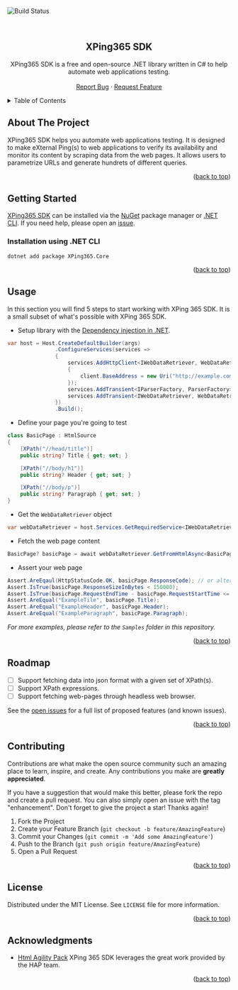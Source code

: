 <div id="top"></div>

![Build Status](https://github.com/XPing365/xping365-sdk/actions/workflows/dotnet.yml/badge.svg)

<!-- PROJECT LOGO -->
<br />
<div align="center">
  <h2 align="center">XPing365 SDK</h3>
  <p align="center">
    XPing365 SDK is a free and open-source .NET library written in C# to help automate web applications testing.
    <br />
    <br />
    <a href="https://github.com/XPing365/xping365-sdk/issues">Report Bug</a>
    ·
    <a href="https://github.com/XPing365/xping365-sdk/issues">Request Feature</a>
  </p>
</div>


<!-- TABLE OF CONTENTS -->
<details>
  <summary>Table of Contents</summary>
  <ol>
    <li><a href="#about-the-project">About The Project</a></li>
    <li><a href="#getting-started">Getting Started</a>
      <ul>
        <li><a href="#installation">Installation using .NET CLI</a></li>
      </ul>
    </li>
    <li><a href="#usage">Usage</a></li>
    <li><a href="#roadmap">Roadmap</a></li>
    <li><a href="#contributing">Contributing</a></li>
    <li><a href="#license">License</a></li>
    <li><a href="#acknowledgments">Acknowledgments</a></li>
  </ol>
</details> 


<!-- ABOUT THE PROJECT -->
## About The Project

XPing365 SDK helps you automate web applications testing. It is designed to make eXternal Ping(s) to web applications to verify its availability and monitor its content by scraping data from the web pages. It allows users to parametrize URLs and generate hundrets of different queries. 

<p align="right">(<a href="#top">back to top</a>)</p>


<!-- GETTING STARTED -->
## Getting Started

[XPing365 SDK](https://www.nuget.org/packages/XPing365.Core) can be installed via the [NuGet](https://docs.nuget.org/consume/Package-Manager-Dialog) package manager or [.NET CLI](https://docs.microsoft.com/en-us/dotnet/core/tools/). If you need help, please open an [issue](https://github.com/XPing365/xping365-sdk/issues).

### Installation using .NET CLI

   ```
   dotnet add package XPing365.Core
   ```

<p align="right">(<a href="#top">back to top</a>)</p>


<!-- USAGE EXAMPLES -->
## Usage

In this section you will find 5 steps to start working with XPing 365 SDK. It is a small subset of what's possible with XPing 365 SDK. 

-  Setup library with the [Dependency injection in .NET](https://docs.microsoft.com/en-us/dotnet/core/extensions/dependency-injection).
```c#
var host = Host.CreateDefaultBuilder(args)
               .ConfigureServices(services =>
               {
                   services.AddHttpClient<IWebDataRetriever, WebDataRetriever>("httpClient", client => 
                   {
                       client.BaseAddress = new Uri("http://example.com/");
                   });
                   services.AddTransient<IParserFactory, ParserFactory>();
                   services.AddTransient<IWebDataRetriever, WebDataRetriever>();
               })
               .Build();
```

- Define your page you're going to test
```c#
class BasicPage : HtmlSource
{
    [XPath("//head/title")]
    public string? Title { get; set; }

    [XPath("//body/h1")]
    public string? Header { get; set; }

    [XPath("//body/p")]
    public string? Paragraph { get; set; }
}
```

- Get the `WebDataRetriever` object
```c#
var webDataRetriever = host.Services.GetRequiredService<IWebDataRetriever>();
```

- Fetch the web page content
```c#
BasicPage? basicPage = await webDataRetriever.GetFromHtmlAsync<BasicPage>("/basic_page.html");
```

- Assert your web page
```c#
Assert.AreEqaul(HttpStatusCode.OK, basicPage.ResponseCode); // or alternatively check property IsSuccessResponseCode
Assert.IsTrue(basicPage.ResponseSizeInBytes < 150000);
Assert.IsTrue(basicPage.RequestEndTime - basicPage.RequestStartTime <= TimeSpan.FromSeconds(5));
Assert.AreEqual("ExampleTile", basicPage.Title);
Assert.AreEqual("ExampleHeader", basicPage.Header);
Assert.AreEqual("ExampleParagraph", basicPage.Paragraph);
```

_For more examples, please refer to the `Samples` folder in this repository._

<p align="right">(<a href="#top">back to top</a>)</p>


<!-- ROADMAP -->
## Roadmap

- [ ] Support fetching data into json format with a given set of XPath(s).
- [ ] Support XPath expressions.
- [ ] Support fetching web-pages through headless web browser.

See the [open issues](https://github.com/XPing365/xping365-sdk/issues) for a full list of proposed features (and known issues).

<p align="right">(<a href="#top">back to top</a>)</p>


<!-- CONTRIBUTING -->
## Contributing

Contributions are what make the open source community such an amazing place to learn, inspire, and create. Any contributions you make are **greatly appreciated**.

If you have a suggestion that would make this better, please fork the repo and create a pull request. You can also simply open an issue with the tag "enhancement".
Don't forget to give the project a star! Thanks again!

1. Fork the Project
2. Create your Feature Branch (`git checkout -b feature/AmazingFeature`)
3. Commit your Changes (`git commit -m 'Add some AmazingFeature'`)
4. Push to the Branch (`git push origin feature/AmazingFeature`)
5. Open a Pull Request

<p align="right">(<a href="#top">back to top</a>)</p>


<!-- LICENSE -->
## License

Distributed under the MIT License. See `LICENSE` file for more information.

<p align="right">(<a href="#top">back to top</a>)</p>


<!-- ACKNOWLEDGMENTS -->
## Acknowledgments

* [Html Agility Pack](https://github.com/zzzprojects/html-agility-pack) XPing 365 SDK leverages the great work provided by the HAP team.

<p align="right">(<a href="#top">back to top</a>)</p>

<!-- MARKDOWN LINKS & IMAGES -->
<!-- https://www.markdownguide.org/basic-syntax/#reference-style-links -->
[contributors-shield]: https://img.shields.io/github/contributors/XPing365/xping365-sdk.svg?style=for-the-badge
[contributors-url]: https://github.com/XPing365/xping365-sdk/graphs/contributors
[forks-shield]: https://img.shields.io/github/forks/XPing365/xping365-sdk.svg?style=for-the-badge
[forks-url]: https://github.com/XPing365/xping365-sdk/network/members
[stars-shield]: https://img.shields.io/github/stars/XPing365/xping365-sdk.svg?style=for-the-badge
[stars-url]: https://github.com/XPing365/xping365-sdk/stargazers
[issues-shield]: https://img.shields.io/github/issues/XPing365/xping365-sdk.svg?style=for-the-badge
[issues-url]: https://github.com/XPing365/xping365-sdk/issues
[license-shield]: https://img.shields.io/github/license/XPing365/xping365-sdk.svg?style=for-the-badge
[license-url]: https://github.com/XPing365/xping365-sdk/blob/master/LICENSE.txt
[linkedin-shield]: https://img.shields.io/badge/-LinkedIn-black.svg?style=for-the-badge&logo=linkedin&colorB=555
[linkedin-url]: https://linkedin.com/in/adriandydecki
[product-screenshot]: images/screenshot.png
[Next.js]: https://img.shields.io/badge/next.js-000000?style=for-the-badge&logo=nextdotjs&logoColor=white
[Next-url]: https://nextjs.org/
[React.js]: https://img.shields.io/badge/React-20232A?style=for-the-badge&logo=react&logoColor=61DAFB
[React-url]: https://reactjs.org/
[Vue.js]: https://img.shields.io/badge/Vue.js-35495E?style=for-the-badge&logo=vuedotjs&logoColor=4FC08D
[Vue-url]: https://vuejs.org/
[Angular.io]: https://img.shields.io/badge/Angular-DD0031?style=for-the-badge&logo=angular&logoColor=white
[Angular-url]: https://angular.io/
[Svelte.dev]: https://img.shields.io/badge/Svelte-4A4A55?style=for-the-badge&logo=svelte&logoColor=FF3E00
[Svelte-url]: https://svelte.dev/
[Laravel.com]: https://img.shields.io/badge/Laravel-FF2D20?style=for-the-badge&logo=laravel&logoColor=white
[Laravel-url]: https://laravel.com
[Bootstrap.com]: https://img.shields.io/badge/Bootstrap-563D7C?style=for-the-badge&logo=bootstrap&logoColor=white
[Bootstrap-url]: https://getbootstrap.com
[JQuery.com]: https://img.shields.io/badge/jQuery-0769AD?style=for-the-badge&logo=jquery&logoColor=white
[JQuery-url]: https://jquery.com 

